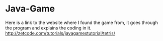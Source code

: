 # Java-Game

Here is a link to the website where I found the game from, it goes through the program and explains the coding in it.
http://zetcode.com/tutorials/javagamestutorial/tetris/

